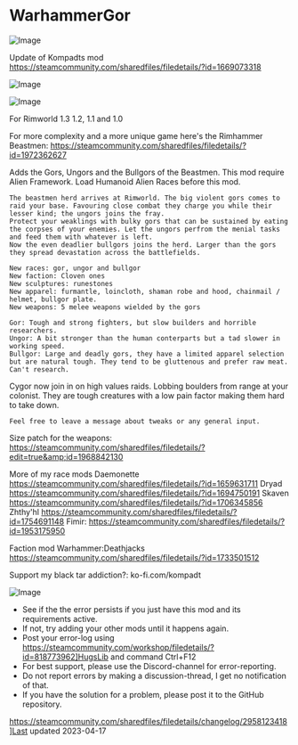 # WarhammerGor

![Image](https://i.imgur.com/buuPQel.png)

Update of Kompadts mod
https://steamcommunity.com/sharedfiles/filedetails/?id=1669073318

![Image](https://i.imgur.com/pufA0kM.png)

	
![Image](https://i.imgur.com/Z4GOv8H.png)

For Rimworld 1.3 1.2, 1.1 and 1.0

For more complexity and a more unique game here's the Rimhammer Beastmen:
https://steamcommunity.com/sharedfiles/filedetails/?id=1972362627

 Adds the Gors, Ungors and the Bullgors of the Beastmen.
    This mod require Alien Framework.
    Load Humanoid Alien Races before this mod.

    The beastmen herd arrives at Rimworld. The big violent gors comes to raid your base. Favouring close combat they charge you while their lesser kind; the ungors joins the fray.
    Protect your weaklings with bulky gors that can be sustained by eating the corpses of your enemies. Let the ungors perfrom the menial tasks and feed them with whatever is left.
    Now the even deadlier bullgors joins the herd. Larger than the gors they spread devastation across the battlefields.

    New races: gor, ungor and bullgor
    New faction: Cloven ones
    New sculptures: runestones
    New apparel: furmantle, loincloth, shaman robe and hood, chainmail / helmet, bullgor plate.
    New weapons: 5 melee weapons wielded by the gors

    Gor: Tough and strong fighters, but slow builders and horrible researchers.
    Ungor: A bit stronger than the human conterparts but a tad slower in working speed.
    Bullgor: Large and deadly gors, they have a limited apparel selection but are natural tough. They tend to be gluttenous and prefer raw meat. Can't research.
Cygor now join in on high values raids. Lobbing boulders from range at your colonist. They are tough creatures with a low pain factor making them hard to take down.

    Feel free to leave a message about tweaks or any general input.

Size patch for the weapons:
https://steamcommunity.com/sharedfiles/filedetails/?edit=true&amp;id=1968842130

More of my race mods
Daemonette
https://steamcommunity.com/sharedfiles/filedetails/?id=1659631711
Dryad
https://steamcommunity.com/sharedfiles/filedetails/?id=1694750191
Skaven
https://steamcommunity.com/sharedfiles/filedetails/?id=1706345856
Zhthy'hl
https://steamcommunity.com/sharedfiles/filedetails/?id=1754691148
Fimir:
https://steamcommunity.com/sharedfiles/filedetails/?id=1953175950

Faction mod
Warhammer:Deathjacks
https://steamcommunity.com/sharedfiles/filedetails/?id=1733501512

Support my black tar addiction?: 
ko-fi.com/kompadt
	
![Image](https://i.imgur.com/PwoNOj4.png)



-  See if the the error persists if you just have this mod and its requirements active.
-  If not, try adding your other mods until it happens again.
-  Post your error-log using https://steamcommunity.com/workshop/filedetails/?id=818773962]HugsLib and command Ctrl+F12
-  For best support, please use the Discord-channel for error-reporting.
-  Do not report errors by making a discussion-thread, I get no notification of that.
-  If you have the solution for a problem, please post it to the GitHub repository.


https://steamcommunity.com/sharedfiles/filedetails/changelog/2958123418]Last updated 2023-04-17
